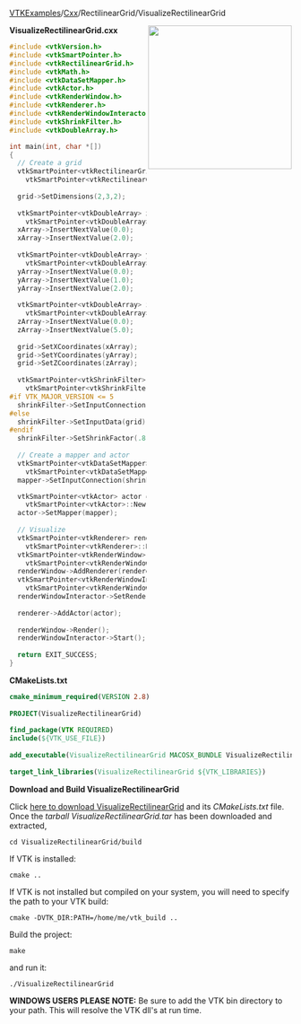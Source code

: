 [VTKExamples](/home/)/[Cxx](/Cxx)/RectilinearGrid/VisualizeRectilinearGrid

<img align="right" src="https://github.com/lorensen/VTKExamples/blob/gh-pages/Testing/Baseline/RectilinearGrid/TestVisualizeRectilinearGrid.png?raw=true" width="256" />


**VisualizeRectilinearGrid.cxx**
```c++
#include <vtkVersion.h>
#include <vtkSmartPointer.h>
#include <vtkRectilinearGrid.h>
#include <vtkMath.h>
#include <vtkDataSetMapper.h>
#include <vtkActor.h>
#include <vtkRenderWindow.h>
#include <vtkRenderer.h>
#include <vtkRenderWindowInteractor.h>
#include <vtkShrinkFilter.h>
#include <vtkDoubleArray.h>

int main(int, char *[])
{
  // Create a grid
  vtkSmartPointer<vtkRectilinearGrid> grid = 
    vtkSmartPointer<vtkRectilinearGrid>::New();
  
  grid->SetDimensions(2,3,2);
  
  vtkSmartPointer<vtkDoubleArray> xArray = 
    vtkSmartPointer<vtkDoubleArray>::New();
  xArray->InsertNextValue(0.0);
  xArray->InsertNextValue(2.0);
  
  vtkSmartPointer<vtkDoubleArray> yArray = 
    vtkSmartPointer<vtkDoubleArray>::New();
  yArray->InsertNextValue(0.0);
  yArray->InsertNextValue(1.0);
  yArray->InsertNextValue(2.0);
  
  vtkSmartPointer<vtkDoubleArray> zArray = 
    vtkSmartPointer<vtkDoubleArray>::New();
  zArray->InsertNextValue(0.0);
  zArray->InsertNextValue(5.0);
  
  grid->SetXCoordinates(xArray);
  grid->SetYCoordinates(yArray);
  grid->SetZCoordinates(zArray);
  
  vtkSmartPointer<vtkShrinkFilter> shrinkFilter = 
    vtkSmartPointer<vtkShrinkFilter>::New();
#if VTK_MAJOR_VERSION <= 5
  shrinkFilter->SetInputConnection(grid->GetProducerPort());
#else
  shrinkFilter->SetInputData(grid);
#endif
  shrinkFilter->SetShrinkFactor(.8);
  
  // Create a mapper and actor
  vtkSmartPointer<vtkDataSetMapper> mapper = 
    vtkSmartPointer<vtkDataSetMapper>::New();
  mapper->SetInputConnection(shrinkFilter->GetOutputPort());

  vtkSmartPointer<vtkActor> actor = 
    vtkSmartPointer<vtkActor>::New();
  actor->SetMapper(mapper);
 
  // Visualize
  vtkSmartPointer<vtkRenderer> renderer = 
    vtkSmartPointer<vtkRenderer>::New();
  vtkSmartPointer<vtkRenderWindow> renderWindow = 
    vtkSmartPointer<vtkRenderWindow>::New();
  renderWindow->AddRenderer(renderer);
  vtkSmartPointer<vtkRenderWindowInteractor> renderWindowInteractor = 
    vtkSmartPointer<vtkRenderWindowInteractor>::New();
  renderWindowInteractor->SetRenderWindow(renderWindow);
 
  renderer->AddActor(actor);
 
  renderWindow->Render();
  renderWindowInteractor->Start();
  
  return EXIT_SUCCESS;
}
```
**CMakeLists.txt**
```cmake
cmake_minimum_required(VERSION 2.8)
 
PROJECT(VisualizeRectilinearGrid)
 
find_package(VTK REQUIRED)
include(${VTK_USE_FILE})
 
add_executable(VisualizeRectilinearGrid MACOSX_BUNDLE VisualizeRectilinearGrid.cxx)
 
target_link_libraries(VisualizeRectilinearGrid ${VTK_LIBRARIES})
```

**Download and Build VisualizeRectilinearGrid**

Click [here to download VisualizeRectilinearGrid](https://github.com/lorensen/VTKWikiExamplesTarballs/raw/master/VisualizeRectilinearGrid.tar) and its *CMakeLists.txt* file.
Once the *tarball VisualizeRectilinearGrid.tar* has been downloaded and extracted,
```
cd VisualizeRectilinearGrid/build 
```
If VTK is installed:
```
cmake ..
```
If VTK is not installed but compiled on your system, you will need to specify the path to your VTK build:
```
cmake -DVTK_DIR:PATH=/home/me/vtk_build ..
```
Build the project:
```
make
```
and run it:
```
./VisualizeRectilinearGrid
```
**WINDOWS USERS PLEASE NOTE:** Be sure to add the VTK bin directory to your path. This will resolve the VTK dll's at run time.

